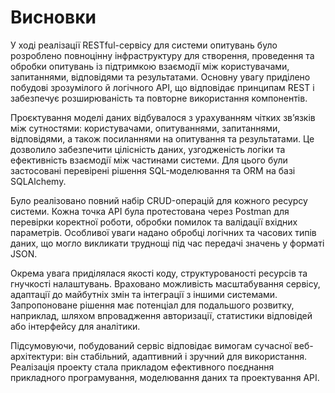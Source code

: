 # Висновки

У ході реалізації RESTful-сервісу для системи опитувань було розроблено повноцінну інфраструктуру для створення, проведення та обробки опитувань із підтримкою взаємодії між користувачами, запитаннями, відповідями та результатами. Основну увагу приділено побудові зрозумілого й логічного API, що відповідає принципам REST і забезпечує розширюваність та повторне використання компонентів.

Проєктування моделі даних відбувалося з урахуванням чітких зв’язків між сутностями: користувачами, опитуваннями, запитаннями, відповідями, а також посиланнями на опитування та результатами. Це дозволило забезпечити цілісність даних, узгодженість логіки та ефективність взаємодії між частинами системи. Для цього були застосовані перевірені рішення SQL-моделювання та ORM на базі SQLAlchemy.

Було реалізовано повний набір CRUD-операцій для кожного ресурсу системи. Кожна точка API була протестована через Postman для перевірки коректної роботи, обробки помилок та валідації вхідних параметрів. Особливої уваги надано обробці логічних та часових типів даних, що могло викликати труднощі під час передачі значень у форматі JSON.

Окрема увага приділялася якості коду, структурованості ресурсів та гнучкості налаштувань. Враховано можливість масштабування сервісу, адаптації до майбутніх змін та інтеграції з іншими системами. Запропоноване рішення має потенціал для подальшого розвитку, наприклад, шляхом впровадження авторизації, статистики відповідей або інтерфейсу для аналітики.

Підсумовуючи, побудований сервіс відповідає вимогам сучасної веб-архітектури: він стабільний, адаптивний і зручний для використання. Реалізація проекту стала прикладом ефективного поєднання прикладного програмування, моделювання даних та проектування API.
